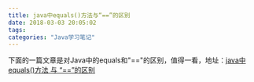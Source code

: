 ```yaml
---
title: java中equals()方法与“==”的区别
date: 2018-03-03 20:05:02
tags:
categories: "Java学习笔记"
---
```


下面的一篇文章是对Java中的equals和"=="的区别，值得一看，地址：[java中 equals()方法 与 “==”的区别](http://blog.csdn.net/echosilly/article/details/51763543)
